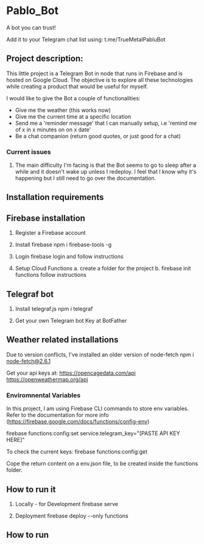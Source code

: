 # Pablo_Bot

A bot you can trust!

Add it to your Telegram chat list using:
t.me/TrueMetalPabluBot

## Project description:

This little project is a Telegram Bot in node that runs in Firebase and is hosted on Google Cloud. The objective is to explore all these technologies while creating a product that would be useful for myself.

I would like to give the Bot a couple of functionalities:

- Give me the weather (this works now)
- Give me the current time at a specific location
- Send me a 'reminder message' that I can manually setup, i.e 'remind me of x in x minutes on on x date'
- Be a chat companion (return good quotes, or just good for a chat)

### Current issues

1. The main difficulty I'm facing is that the Bot seems to go to sleep after a while and it doesn't wake up unless I redeploy. I feel that I know why it's happening but I still need to go over the documentation.

## Installation requirements

## Firebase installation

1. Register a Firebase account
2. Install firebase
   npm i firebase-tools -g
3. Login
   firebase login
   and follow instructions

4. Setup Cloud Functions
   a. create a folder for the project
   b. firebase init functions
   follow instructions

## Telegraf bot

1. Install telegraf.js
   npm i telegraf

2. Get your own Telegram bot Key at BotFather

## Weather related installations

Due to version conflicts, I've installed an older version of node-fetch
npm i node-fetch@2.6.1

Get your api keys at:
https://opencagedata.com/api
https://openweathermap.org/api

### Enviromnental Variables

In this project, I am using Firebase CLI commands to store env variables. Refer to the documentation for more info (https://firebase.google.com/docs/functions/config-env)

firebase functions:config:set service.telegram_key="[PASTE API KEY HERE]"

To check the current keys:
firebase functions:config:get

Cope the return content on a env.json file, to be created inside the functions folder.

## How to run it

1. Locally - for Development
   firebase serve

2. Deployment
   firebase deploy --only functions

## How to run
